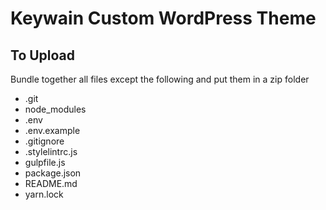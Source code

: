 # Keywain Custom WordPress Theme

## To Upload
Bundle together all files except the following and put them in a zip folder
- .git
- node_modules
- .env
- .env.example
- .gitignore
- .stylelintrc.js
- gulpfile.js
- package.json
- README.md
- yarn.lock